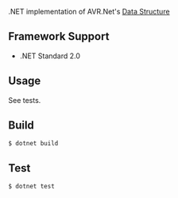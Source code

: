 .NET implementation of AVR.Net's [Data Structure](https://docs.asna.com/documentation/Help150/AVR/_HTML/DCLDS.htm)

## Framework Support

- .NET Standard 2.0

## Usage

See tests.

## Build

`$ dotnet build`

## Test

`$ dotnet test`
